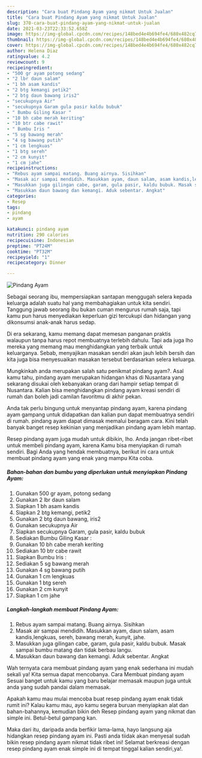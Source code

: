 ```yaml
---
description: "Cara buat Pindang Ayam yang nikmat Untuk Jualan"
title: "Cara buat Pindang Ayam yang nikmat Untuk Jualan"
slug: 370-cara-buat-pindang-ayam-yang-nikmat-untuk-jualan
date: 2021-03-23T22:33:52.658Z
image: https://img-global.cpcdn.com/recipes/148bed4e4b694fe4/680x482cq70/pindang-ayam-foto-resep-utama.jpg
thumbnail: https://img-global.cpcdn.com/recipes/148bed4e4b694fe4/680x482cq70/pindang-ayam-foto-resep-utama.jpg
cover: https://img-global.cpcdn.com/recipes/148bed4e4b694fe4/680x482cq70/pindang-ayam-foto-resep-utama.jpg
author: Helena Diaz
ratingvalue: 4.2
reviewcount: 9
recipeingredient:
- "500 gr ayam potong sedang"
- "2 lbr daun salam"
- "1 bh asam kandis"
- "2 btg kemangi petik2"
- "2 btg daun bawang iris2"
- "secukupnya Air"
- "secukupnya Garam gula pasir kaldu bubuk"
- " Bumbu Giling Kasar "
- "10 bh cabe merah keriting"
- "10 btr cabe rawit"
- " Bumbu Iris "
- "5 sg bawang merah"
- "4 sg bawang putih"
- "1 cm lengkuas"
- "1 btg sereh"
- "2 cm kunyit"
- "1 cm jahe"
recipeinstructions:
- "Rebus ayam sampai matang. Buang airnya. Sisihkan"
- "Masak air sampai mendidih. Masukkan ayam, daun salam, asam kandis,lengkuas, sereh, bawang merah, kunyit, jahe."
- "Masukkan juga gilingan cabe, garam, gula pasir, kaldu bubuk. Masak sampai bumbu matang dan tidak berbau langu."
- "Masukkan daun bawang dan kemangi. Aduk sebentar. Angkat"
categories:
- Resep
tags:
- pindang
- ayam

katakunci: pindang ayam 
nutrition: 290 calories
recipecuisine: Indonesian
preptime: "PT24M"
cooktime: "PT32M"
recipeyield: "1"
recipecategory: Dinner

---
```



![Pindang Ayam](https://img-global.cpcdn.com/recipes/148bed4e4b694fe4/680x482cq70/pindang-ayam-foto-resep-utama.jpg)

Sebagai seorang ibu, mempersiapkan santapan menggugah selera kepada keluarga adalah suatu hal yang membahagiakan untuk kita sendiri. Tanggung jawab seorang ibu bukan cuman mengurus rumah saja, tapi kamu pun harus menyediakan keperluan gizi tercukupi dan hidangan yang dikonsumsi anak-anak harus sedap.

Di era  sekarang, kamu memang dapat memesan panganan praktis walaupun tanpa harus repot membuatnya terlebih dahulu. Tapi ada juga lho mereka yang memang mau menghidangkan yang terbaik untuk keluarganya. Sebab, menyajikan masakan sendiri akan jauh lebih bersih dan kita juga bisa menyesuaikan masakan tersebut berdasarkan selera keluarga. 



Mungkinkah anda merupakan salah satu penikmat pindang ayam?. Asal kamu tahu, pindang ayam merupakan hidangan khas di Nusantara yang sekarang disukai oleh kebanyakan orang dari hampir setiap tempat di Nusantara. Kalian bisa menghidangkan pindang ayam kreasi sendiri di rumah dan boleh jadi camilan favoritmu di akhir pekan.

Anda tak perlu bingung untuk menyantap pindang ayam, karena pindang ayam gampang untuk didapatkan dan kalian pun dapat membuatnya sendiri di rumah. pindang ayam dapat dimasak memalui beragam cara. Kini telah banyak banget resep kekinian yang menjadikan pindang ayam lebih mantap.

Resep pindang ayam juga mudah untuk dibikin, lho. Anda jangan ribet-ribet untuk membeli pindang ayam, karena Kamu bisa menyiapkan di rumah sendiri. Bagi Anda yang hendak membuatnya, berikut ini cara untuk membuat pindang ayam yang enak yang mampu Kita coba.

<!--inarticleads1-->

##### Bahan-bahan dan bumbu yang diperlukan untuk menyiapkan Pindang Ayam:

1. Gunakan 500 gr ayam, potong sedang
1. Gunakan 2 lbr daun salam
1. Siapkan 1 bh asam kandis
1. Siapkan 2 btg kemangi, petik2
1. Gunakan 2 btg daun bawang, iris2
1. Gunakan secukupnya Air
1. Siapkan secukupnya Garam, gula pasir, kaldu bubuk
1. Sediakan  Bumbu Giling Kasar :
1. Gunakan 10 bh cabe merah keriting
1. Sediakan 10 btr cabe rawit
1. Siapkan  Bumbu Iris :
1. Sediakan 5 sg bawang merah
1. Gunakan 4 sg bawang putih
1. Gunakan 1 cm lengkuas
1. Gunakan 1 btg sereh
1. Gunakan 2 cm kunyit
1. Siapkan 1 cm jahe




<!--inarticleads2-->

##### Langkah-langkah membuat Pindang Ayam:

1. Rebus ayam sampai matang. Buang airnya. Sisihkan
1. Masak air sampai mendidih. Masukkan ayam, daun salam, asam kandis,lengkuas, sereh, bawang merah, kunyit, jahe.
1. Masukkan juga gilingan cabe, garam, gula pasir, kaldu bubuk. Masak sampai bumbu matang dan tidak berbau langu.
1. Masukkan daun bawang dan kemangi. Aduk sebentar. Angkat




Wah ternyata cara membuat pindang ayam yang enak sederhana ini mudah sekali ya! Kita semua dapat mencobanya. Cara Membuat pindang ayam Sesuai banget untuk kamu yang baru belajar memasak maupun juga untuk anda yang sudah pandai dalam memasak.

Apakah kamu mau mulai mencoba buat resep pindang ayam enak tidak rumit ini? Kalau kamu mau, ayo kamu segera buruan menyiapkan alat dan bahan-bahannya, kemudian bikin deh Resep pindang ayam yang nikmat dan simple ini. Betul-betul gampang kan. 

Maka dari itu, daripada anda berfikir lama-lama, hayo langsung aja hidangkan resep pindang ayam ini. Pasti anda tiidak akan menyesal sudah bikin resep pindang ayam nikmat tidak ribet ini! Selamat berkreasi dengan resep pindang ayam enak simple ini di tempat tinggal kalian sendiri,ya!.

